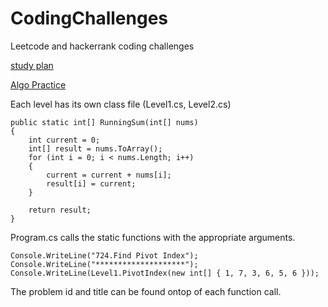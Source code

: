 # CodingChallenges
Leetcode and hackerrank coding challenges

[study plan](https://leetcode.com/study-plan/leetcode-75/)

[Algo Practice](https://leetcode.com/study-plan/algorithm/)

Each level has its own class file (Level1.cs, Level2.cs)
```
public static int[] RunningSum(int[] nums)
{
    int current = 0;
    int[] result = nums.ToArray();
    for (int i = 0; i < nums.Length; i++)
    {
        current = current + nums[i];
        result[i] = current;
    }

    return result;
}
```

Program.cs calls the static functions with the appropriate arguments.
```
Console.WriteLine("724.Find Pivot Index");
Console.WriteLine("********************");
Console.WriteLine(Level1.PivotIndex(new int[] { 1, 7, 3, 6, 5, 6 }));
```
The problem id and title can be found ontop of each function call.
